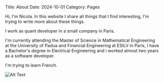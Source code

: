 Title: About
Date: 2024-10-01
Category: Pages

Hi, I'm Nicola.
In this website I share all things that I find interesting, I'm trying to write more about these things.

I work as quant developer in a small company in Paris.

I'm currently attending the Master of Science in Mathematical Engineering at the University of Padua and Financial Engineering at ESILV in Paris, I have a Bachelor's degree in Electrical Engineering and i worked almost two years as a software developer.

I'm trying to learn French.

![Alt Text]({static}/images/life.jpeg)